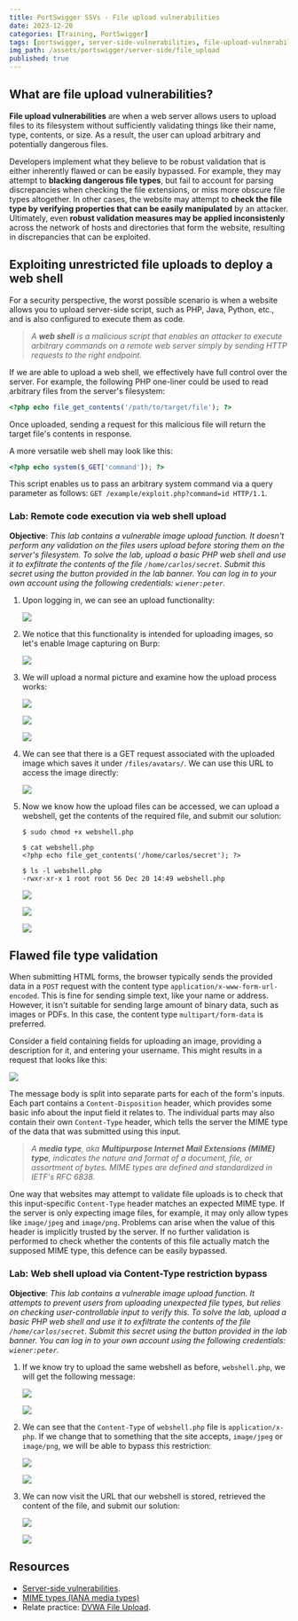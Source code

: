 ```yaml
---
title: PortSwigger SSVs - File upload vulnerabilities
date: 2023-12-20
categories: [Training, PortSwigger]
tags: [portswigger, server-side-vulnerabilities, file-upload-vulnerabilities]
img_path: /assets/portswigger/server-side/file_upload
published: true
---
```


## What are file upload vulnerabilities?

**File upload vulnerabilities** are when a web server allows users to upload files to its filesystem without sufficiently validating things like their name, type, contents, or size. As a result, the user can upload arbitrary and potentially dangerous files.

Developers implement what they believe to be robust validation that is either inherently flawed or can be easily bypassed. For example, they may attempt to **blacking dangerous file types**, but fail to account for parsing discrepancies when checking the file extensions, or miss more obscure file types altogether. In other cases, the website may attempt to **check the file type by verifying properties that can be easily manipulated** by an attacker. Ultimately, even **robust validation measures may be applied inconsistenly** across the network of hosts and directories that form the website, resulting in discrepancies that can be exploited.

## Exploiting unrestricted file uploads to deploy a web shell

For a security perspective, the worst possible scenario is when a website allows you to upload server-side script, such as PHP, Java, Python, etc., and is also configured to execute them as code.

> _A **web shell** is a malicious script that enables an attacker to execute arbitrary commands on a remote web server simply by sending HTTP requests to the right endpoint._

If we are able to upload a web shell, we effectively have full control over the server. For example, the following PHP one-liner could be used to read arbitrary files from the server's filesystem:

```PHP
<?php echo file_get_contents('/path/to/target/file'); ?>
```

Once uploaded, sending a request for this malicious file will return the target file's contents in response. 

A more versatile web shell may look like this:

```php
<?php echo system($_GET['command']); ?>
```

This script enables us to pass an arbitrary system command via a query parameter as follows: `GET /example/exploit.php?command=id HTTP/1.1`.

### Lab: Remote code execution via web shell upload

**Objective**:  _This lab contains a vulnerable image upload function. It doesn't perform any validation on the files users upload before storing them on the server's filesystem. To solve the lab, upload a basic PHP web shell and use it to exfiltrate the contents of the file `/home/carlos/secret`. Submit this secret using the button provided in the lab banner. You can log in to your own account using the following credentials: `wiener:peter`._

1. Upon logging in, we can see an upload functionality:

    ![](lab1_upload.png)

2. We notice that this functionality is intended for uploading images, so let's enable Image capturing on Burp:

    ![](lab1_filters.png)

3. We will upload a normal picture and examine how the upload process works:

    ![](lab1_pic_upload.png)

    ![](lab1_pic_uploaded.png)

    ![](lab1_files_dir.png)

4. We can see that there is a GET request associated with the uploaded image which saves it under `/files/avatars/`. We can use this URL to access the image directly:

    ![](lab1_image.png)

5. Now we know how the upload files can be accessed, we can upload a webshell, get the contents of the required file, and submit our solution:

    ```shell
    $ sudo chmod +x webshell.php

    $ cat webshell.php
    <?php echo file_get_contents('/home/carlos/secret'); ?>

    $ ls -l webshell.php
    -rwxr-xr-x 1 root root 56 Dec 20 14:49 webshell.php
    ```

    ![](lab1_webshell_upload.png)

    ![](lab1_content.png)

    ![](lab1_solved.png)

## Flawed file type validation

When submitting HTML forms, the browser typically sends the provided data in a `POST` request with the content type `application/x-www-form-url-encoded`. This is fine for sending simple text, like your name or address. However, it isn't suitable for sending large amount of binary data, such as images or PDFs. In this case, the content type `multipart/form-data` is preferred.

Consider a field containing fields for uploading an image, providing a description for it, and entering your username. This might results in a request that looks like this:

![](request_image.png)

The message body is split into separate parts for each of the form's inputs. Each part contains a `Content-Disposition` header, which provides some basic info about the input field it relates to. The individual parts may also contain their own `Content-Type` header, which tells the server the MIME type of the data that was submitted using this input.

> _A **media type**, aka **Multipurpose Internet Mail Extensions (MIME) type**, indicates the nature and format of a document, file, or assortment of bytes. MIME types are defined and standardized in IETF's RFC 6838._

One way that websites may attempt to validate file uploads is to check that this input-specific `Content-Type` header matches an expected MIME type. If the server is only expecting image files, for example, it may only allow types like `image/jpeg` and `image/png`. Problems can arise when the value of this header is implicitly trusted by the server. If no further validation is performed to check whether the contents of this file actually match the supposed MIME type, this defence can be easily bypassed.

### Lab: Web shell upload via Content-Type restriction bypass

**Objective**: _This lab contains a vulnerable image upload function. It attempts to prevent users from uploading unexpected file types, but relies on checking user-controllable input to verify this. To solve the lab, upload a basic PHP web shell and use it to exfiltrate the contents of the file `/home/carlos/secret`. Submit this secret using the button provided in the lab banner. You can log in to your own account using the following credentials: `wiener:peter`._

1. If we know try to upload the same webshell as before, `webshell.php`, we will get the following message:

    ![](lab2_error.png)

    ![](lab2_upload_burp.png)

2. We can see that the `Content-Type` of `webshell.php` file is `application/x-php`. If we change that to something that the site accepts, `image/jpeg` or `image/png`, we will be able to bypass this restriction:

    ![](lab2_upload_modified.png)

    ![](lab2_upload_webshell.png)

3. We can now visit the URL that our webshell is stored, retrieved the content of the file, and submit our solution:

    ![](lab2_content.png)

    ![](lab2_solved.png)

## Resources

- [Server-side vulnerabilities](https://portswigger.net/web-security/learning-paths/server-side-vulnerabilities-apprentice).
- [MIME types (IANA media types)](https://developer.mozilla.org/en-US/docs/Web/HTTP/Basics_of_HTTP/MIME_types)
- Relate practice: [DVWA File Upload](https://cspanias.github.io/posts/DVWA-File-Upload/).